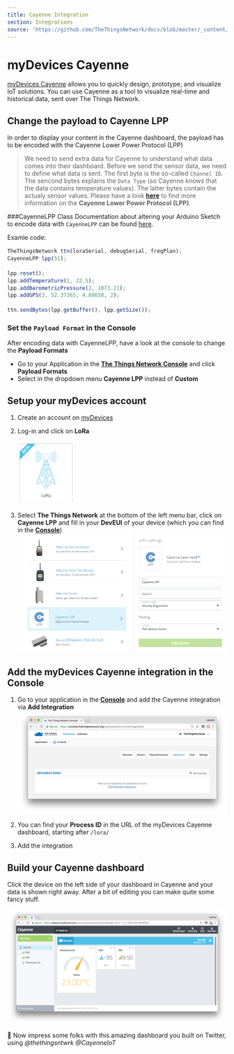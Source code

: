 ```yaml
---
title: Cayenne Integration
section: Integrations
source: 'https://github.com/TheThingsNetwork/docs/blob/master/_content/applications/Cayenne/index.md'
---
```



# myDevices Cayenne
<!-- <img src="logo-cayenne.png" width="200"> -->

[myDevices Cayenne](https://mydevices.com/) allows you to quickly design, prototype, and visualize IoT solutions. You can use Cayenne as a tool to visualize real-time and historical data, sent over The Things Network.


## Change the payload to Cayenne LPP

In order to display your content in the Cayenne dashboard, the payload has to be encoded with the Cayenne Lower Power Protocol (LPP)

> We need to send extra data for Cayenne to understand what data comes into their dashboard. Before we send the sensor data, we need to define what data is sent. The first byte is the so-called `Channel ID`. The sencond bytes explains the `Data Type` (so Cayenne knows that the data contains temperature values). The latter bytes contain the actualy sensor values.
Please have a look [**here**](https://mydevices.com/cayenne/docs/#lora-cayenne-low-power-payload) to find more information on the **Cayenne Lower Power Protocol (LPP)**.
 

###CayenneLPP Class
Documentation about altering your Arduino Sketch to encode data with `CayenneLPP` can be found [here](https://www.thethingsnetwork.org/docs/devices/arduino/api/cayennelpp.html).

Examle code: 

```js
TheThingsNetwork ttn(loraSerial, debugSerial, freqPlan);
CayenneLPP lpp(51);

lpp.reset();
lpp.addTemperature(1, 22.5);
lpp.addBarometricPressure(2, 1073.21);
lpp.addGPS(3, 52.37365, 4.88650, 2);

ttn.sendBytes(lpp.getBuffer(), lpp.getSize());
```

### Set the `Payload Format` in the Console

After encoding data with CayenneLPP, have a look at the console to change the **Payload Formats**

* Go to your Application in the [**The Things Network Console**](https://console.thethingsnetwork.org/) and click **Payload Formats**
* Select in the dropdown menu **Cayenne LPP** instead of **Custom**



## Setup your myDevices account

1.  Create an account on [myDevices](https://mydevices.com/)
2.  Log-in and click on **LoRa**
	
	<img src="myDevices-lora.png" width="130">
3.  Select **The Things Network** at the bottom of the left menu bar, click on **Cayenne LPP** and fill in your **DevEUI** of your device (which you can find in the [**Console**](https://console.thethingsnetwork.org/applications))
	![add-device](cayenne-add-device.png)


## Add the myDevices Cayenne integration in the Console

1.  Go to your application in the [**Console**](https://console.thethingsnetwork.org/applications) and add the Cayenne integration via **Add Integration**
	![myDevices-dashboard](integrations.png) 

2.  You can find your **Process ID** in the URL of the myDevices Cayenne dashboard, starting after `/lora/`
3.  Add the integration




## Build your Cayenne dashboard
Click the device on the left side of your dashboard in Cayenne and your data is shown right away. After a bit of editing you can make quite some fancy stuff.

![myDevices-dashboard](mydevices-data.png) 


🎉 Now impress some folks with this amazing dashboard you built on Twitter, using *@thethingsntwrk @CayenneIoT*

